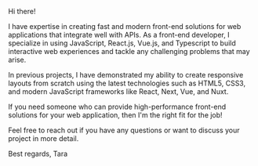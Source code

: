 Hi there!

I have expertise in creating fast and modern front-end solutions for web applications that integrate well with APIs. As a front-end developer, I specialize in using JavaScript, React.js, Vue.js, and Typescript to build interactive web experiences and tackle any challenging problems that may arise.

In previous projects, I have demonstrated my ability to create responsive layouts from scratch using the latest technologies such as HTML5, CSS3, and modern JavaScript frameworks like React, Next, Vue, and Nuxt.

If you need someone who can provide high-performance front-end solutions for your web application, then I'm the right fit for the job!

Feel free to reach out if you have any questions or want to discuss your project in more detail.

Best regards,
Tara
